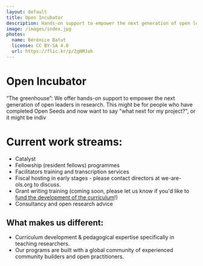 ```yaml
---
layout: default
title: Open Incubator
description: Hands-on support to empower the next generation of open leaders in research.
image: /images/index.jpg
photos:
  name: Bérénice Batut
  license: CC BY-SA 4.0
  url: https://flic.kr/p/2gHMJah
---
```


<!-- <h1><figure class="image is-32x32"><img src="{% link images/three-pillars-icons/open-incubator-icon.png %}"></figure>Open incubator</h1> -->

# Open Incubator
“The greenhouse”: We offer hands-on support to empower the next generation of open leaders in research. 
This might be for people who have completed Open Seeds and now want to say "what next for my project?", or it might be indiv

# Current work streams:
- Catalyst
- Fellowship (resident fellows) programmes 
- Facilitators training and transcription services
- Fiscal hosting in early stages - please contact directors at we-are-ols.org to discuss. 
- Grant writing training (coming soon, please let us know if you'd like to [fund the development of the curriculum](https://numfocus.github.io/disc-unconference-2023-projects/en/hidden-curriculum.html)!)
- Consultancy and open research advice

## What makes us different:
- Curriculum development & pedagogical expertise specifically in teaching researchers.
- Our programs are built with a global community of experienced community builders and open practitioners.

